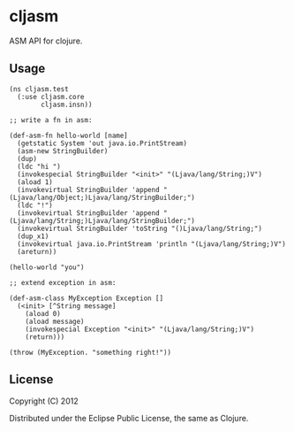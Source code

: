 # cljasm

ASM API for clojure.

## Usage

	(ns cljasm.test
	  (:use cljasm.core
	        cljasm.insn))

	;; write a fn in asm:

	(def-asm-fn hello-world [name]
	  (getstatic System 'out java.io.PrintStream)
	  (asm-new StringBuilder)
	  (dup)
	  (ldc "hi ")
	  (invokespecial StringBuilder "<init>" "(Ljava/lang/String;)V")
	  (aload 1)
	  (invokevirtual StringBuilder 'append "(Ljava/lang/Object;)Ljava/lang/StringBuilder;")
	  (ldc "!")
	  (invokevirtual StringBuilder 'append "(Ljava/lang/String;)Ljava/lang/StringBuilder;")
	  (invokevirtual StringBuilder 'toString "()Ljava/lang/String;")
	  (dup_x1)
	  (invokevirtual java.io.PrintStream 'println "(Ljava/lang/String;)V")
	  (areturn))

	(hello-world "you")

	;; extend exception in asm:

	(def-asm-class MyException Exception []
	  (<init> [^String message]
	    (aload 0)
	    (aload message)
	    (invokespecial Exception "<init>" "(Ljava/lang/String;)V")
	    (return)))

	(throw (MyException. "something right!"))


## License

Copyright (C) 2012

Distributed under the Eclipse Public License, the same as Clojure.
